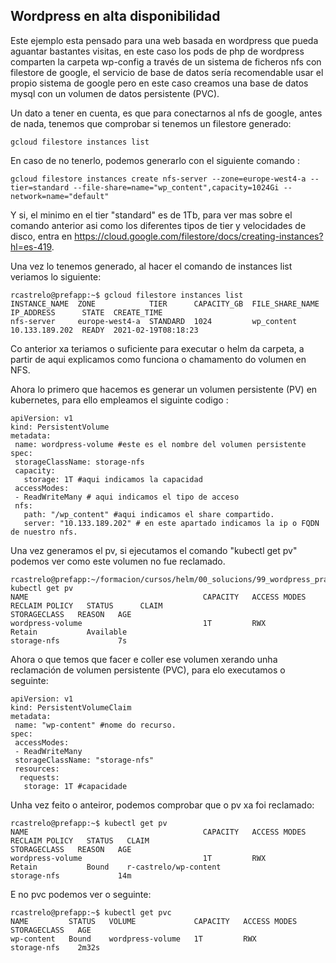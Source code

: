 Wordpress en alta disponibilidad
----

Este ejemplo esta pensado para una web basada en wordpress que pueda aguantar bastantes visitas, en este caso los pods de php de wordpress comparten la carpeta wp-config a través de un sistema de ficheros nfs con filestore de google, el servicio de base de datos sería recomendable usar el propio sistema de google pero en este caso creamos una base de datos mysql con un volumen de datos persistente (PVC). 

Un dato a tener en cuenta, es que para conectarnos al nfs de google, antes de nada, tenemos que comprobar si tenemos un filestore generado:

```
gcloud filestore instances list
```

En caso de no tenerlo, podemos generarlo con el siguiente comando : 

```
gcloud filestore instances create nfs-server --zone=europe-west4-a --tier=standard --file-share=name="wp_content",capacity=1024Gi --network=name="default"
```

Y si, el minimo en el tier "standard" es de 1Tb, para ver mas sobre el comando anterior asi como los diferentes tipos de tier y velocidades de disco, entra en https://cloud.google.com/filestore/docs/creating-instances?hl=es-419. 

Una vez lo tenemos generado, al hacer el comando de instances list veriamos lo siguiente:

```
rcastrelo@prefapp:~$ gcloud filestore instances list
INSTANCE_NAME  ZONE            TIER      CAPACITY_GB  FILE_SHARE_NAME  IP_ADDRESS      STATE  CREATE_TIME
nfs-server     europe-west4-a  STANDARD  1024         wp_content       10.133.189.202  READY  2021-02-19T08:18:23
```
Co anterior xa teriamos o suficiente para executar o helm da carpeta, a partir de aqui explicamos como funciona o chamamento do volumen en NFS. 

Ahora lo primero que hacemos es generar un volumen persistente (PV) en kubernetes, para ello empleamos el siguinte codigo : 

```
apiVersion: v1
kind: PersistentVolume
metadata:
 name: wordpress-volume #este es el nombre del volumen persistente
spec:
 storageClassName: storage-nfs 
 capacity:
   storage: 1T #aqui indicamos la capacidad
 accessModes:
 - ReadWriteMany # aqui indicamos el tipo de acceso
 nfs:
   path: "/wp_content" #aqui indicamos el share compartido.
   server: "10.133.189.202" # en este apartado indicamos la ip o FQDN de nuestro nfs. 

```

Una vez generamos el pv, si ejecutamos el comando "kubectl get pv" podemos ver como este volumen no fue reclamado.

```
rcastrelo@prefapp:~/formacion/cursos/helm/00_solucions/99_wordpress_practice/wordpress_ha/templates$ kubectl get pv
NAME                                       CAPACITY   ACCESS MODES   RECLAIM POLICY   STATUS      CLAIM                                           STORAGECLASS   REASON   AGE
wordpress-volume                           1T         RWX            Retain           Available                                                   storage-nfs             7s

```
Ahora o que temos que facer e coller ese volumen xerando unha reclamación de volumen persistente (PVC), para elo executamos o seguinte:

```
apiVersion: v1
kind: PersistentVolumeClaim
metadata:
 name: "wp-content" #nome do recurso. 
spec:
 accessModes:
 - ReadWriteMany
 storageClassName: "storage-nfs" 
 resources:
  requests:
   storage: 1T #capacidade
```

Unha vez feito o anteiror, podemos comprobar que o pv xa foi reclamado:
```
rcastrelo@prefapp:~$ kubectl get pv
NAME                                       CAPACITY   ACCESS MODES   RECLAIM POLICY   STATUS   CLAIM                                           STORAGECLASS   REASON   AGE
wordpress-volume                           1T         RWX            Retain           Bound    r-castrelo/wp-content                           storage-nfs             14m

```

E no pvc podemos ver o seguinte:
```
rcastrelo@prefapp:~$ kubectl get pvc
NAME         STATUS   VOLUME             CAPACITY   ACCESS MODES   STORAGECLASS   AGE
wp-content   Bound    wordpress-volume   1T         RWX            storage-nfs    2m32s

```
